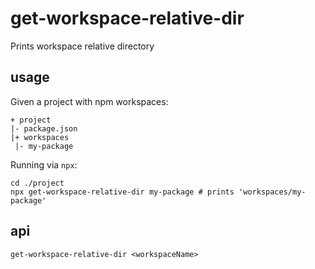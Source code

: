 # get-workspace-relative-dir

Prints workspace relative directory

## usage

Given a project with npm workspaces:

```
+ project
|- package.json 
|+ workspaces
 |- my-package
```

Running via `npx`:

```shell
cd ./project
npx get-workspace-relative-dir my-package # prints 'workspaces/my-package'
```

## api

```
get-workspace-relative-dir <workspaceName>
```